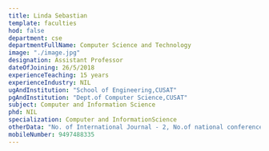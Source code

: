 ```yaml
---
title: Linda Sebastian
template: faculties
hod: false
department: cse
departmentFullName: Computer Science and Technology
image: "./image.jpg"
designation: Assistant Professor
dateOfJoining: 26/5/2018
experienceTeaching: 15 years
experienceIndustry: NIL
ugAndInstitution: "School of Engineering,CUSAT"
pgAndInstitution: "Dept.of Computer Science,CUSAT"
subject: Computer and Information Science
phd: NIL
specialization: Computer and InformationScience
otherData: "No. of International Journal - 2, No.of national conferences - 1"
mobileNumber: 9497488335
---
```

